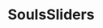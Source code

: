---
title: SoulsSliders
crosslinks:
- VirtualCosplay
- Berserk
- darksouls
- darksouls3
- shittydarksouls
- fashionsouls
- '2012'
- jerma985
- DarkSouls2
---